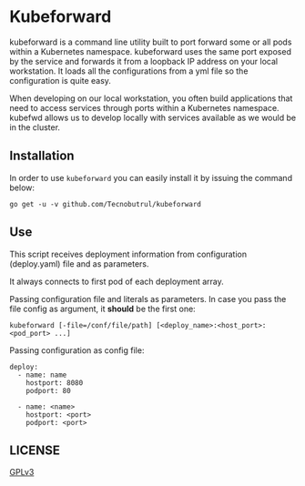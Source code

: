# Kubeforward

kubeforward is a command line utility built to port forward some or all pods within a Kubernetes namespace. kubeforward uses the same port exposed by the service and forwards it from a loopback IP address on your local workstation. It loads all the configurations from a yml file so the configuration is quite easy.

When developing on our local workstation, you often build applications that need to access services through ports within a Kubernetes namespace. kubefwd allows us to develop locally with services available as we would be in the cluster.

## Installation

In order to use `kubeforward` you can easily install it by issuing the command below: 

```
go get -u -v github.com/Tecnobutrul/kubeforward
```

## Use

This script receives deployment information from configuration (deploy.yaml) file and as parameters.

It always connects to first pod of each deployment array.

Passing configuration file and literals as parameters. In case you pass the file config as argument, it **should** be the first one:

```  
kubeforward [-file=/conf/file/path] [<deploy_name>:<host_port>:<pod_port> ...]
```

Passing configuration as config file:

```
deploy:
  - name: name
    hostport: 8080
    podport: 80

  - name: <name>
    hostport: <port>
    podport: <port>
```

## LICENSE

[GPLv3](https://www.gnu.org/licenses/gpl-3.0.html)

